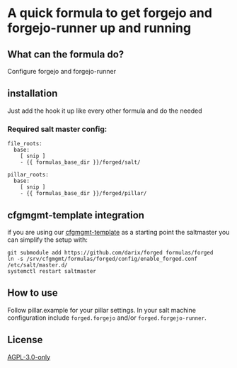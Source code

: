 # A quick formula to get forgejo and forgejo-runner up and running

## What can the formula do?

Configure forgejo and forgejo-runner

## installation

Just add the hook it up like every other formula and do the needed

### Required salt master config:

```
file_roots:
  base:
    [ snip ]
    - {{ formulas_base_dir }}/forged/salt/

pillar_roots:
  base:
    [ snip ]
    - {{ formulas_base_dir }}/forged/pillar/
```

## cfgmgmt-template integration

if you are using our [cfgmgmt-template](https://github.com/darix/cfgmgmt-template) as a starting point the saltmaster you can simplify the setup with:

```
git submodule add https://github.com/darix/forged formulas/forged
ln -s /srv/cfgmgmt/formulas/forged/config/enable_forged.conf /etc/salt/master.d/
systemctl restart saltmaster
```

## How to use

Follow pillar.example for your pillar settings.
In your salt machine configuration include `forged.forgejo` and/or
`forged.forgejo-runner`.

## License

[AGPL-3.0-only](https://spdx.org/licenses/AGPL-3.0-only.html)
